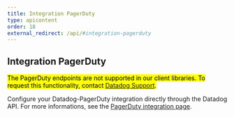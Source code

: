 ```yaml
---
title: Integration PagerDuty
type: apicontent
order: 18
external_redirect: /api/#integration-pagerduty
---
```


## Integration PagerDuty

<mark>The PagerDuty endpoints are not supported in our client libraries. To request this functionality, contact [Datadog Support][1].</mark>

Configure your Datadog-PagerDuty integration directly through the Datadog API.
For more informations, see the [PagerDuty integration page][2].

[1]: /help
[2]: /integrations/pagerduty
